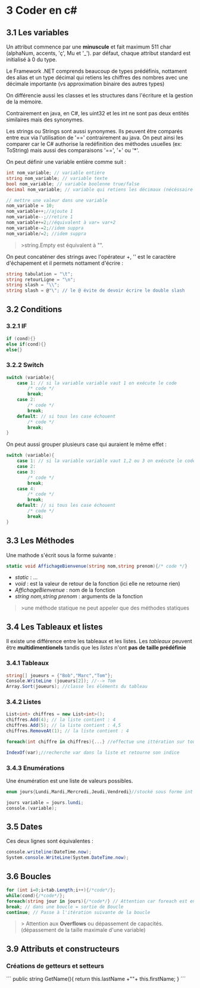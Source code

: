 # 3 Coder en c#

## 3.1 Les variables

Un attribut commence par une **minuscule** et fait maximum 511 char (alphaNum, accents, 'ç', Mu et '\_'). par défaut, chaque attribut standard est initialisé à 0 du type.

Le Framework .NET comprends beaucoup de types prédéfinis, nottament des alias et un type décimal qui retiens les chiffres des nombres avec une décimale importante (vs approximation binaire des autres types)

On différencie aussi les classes et les structures dans l'écriture et la gestion de la mémoire.

Contrairement en java, en C#, les uint32 et les int ne sont pas deux entités similaires mais des synonymes.

Les strings ou Strings sont aussi synonymes. Ils peuvent être comparés entre eux via l'utilisation de '==' contrairement au java. On peut ainsi les comparer car le C# authorise la redéfinition des méthodes usuelles (ex: ToString) mais aussi des comparaisons '==', '+' ou '\*'. 

On peut définir une variable entière comme suit :

``` cs
int nom_variable; // variable entière
string nom_variable; // variable texte
bool nom_variable; // variable boolenne true/false
decimal nom_variable; // variable qui retiens les décimaux (nécéssaire quand on traite avec de l'argent)

// mettre une valeur dans une variable
nom_variable = 10;
nom_variable++;//ajoute 1
nom_variable--;//retire 1
nom_variable+=2;//équivalent à var= var+2
nom_variable-=2;//idem suppra
nom_variable/=2; //idem suppra
```

> \>string.Empty est équivalent à "".

On peut concaténer des strings avec l'opérateur +, '\' est le caractère d'échapement et il permets nottament d'écrire :

``` cs
string tabulation = "\t";
string retourLigne = "\n";
string slash = "\\";
string slash = @"\"; // le @ évite de devoir écrire le double slash
```


## 3.2 Conditions

### 3.2.1 IF

``` cs
if (cond){}
else if(cond){}
else{}
```

### 3.2.2 Switch

``` cs
switch (variable){
    case 1: // si la variable variable vaut 1 on exécute le code
        /* code */
        break;
    case 2:
        /* code */
        break;
    default: // si tous les case échouent
        /* code */
        break;
}
```

On peut aussi grouper plusieurs case qui auraient le même effet :

``` cs
switch (variable){
    case 1: // si la variable variable vaut 1,2 ou 3 on exécute le code
    case 2:
    case 3:
        /* code */
        break;
    case 4:
        /* code */
        break;
    default: // si tous les case échouent
        /* code */
        break;
}
```


## 3.3 Les Méthodes

Une mathode s'écrit sous la forme suivante :

``` cs
static void AffichageBienvenue(string nom,string prenom){/* code */}
```

* *static* : ...
* *void* : est la valeur de retour de la fonction (ici elle ne retourne rien)
* *AffichageBienvenue* : nom de la fonction
* *string nom,string prenom* : arguments de la fonction

> \>une méthode statique ne peut appeler que des méthodes statiques

## 3.4 Les Tableaux et listes
Il existe une différence entre les tableaux et les listes. Les *tableaux* peuvent être **multidimentionels** tandis que les *listes* n'ont **pas de taille prédéfinie**

### 3.4.1 Tableaux

``` cs
string[] joueurs = {"Bob","Marc","Tom"};
Console.WriteLine (joueurs[2]); //--> Tom
Array.Sort(joueurs); //classe les éléments du tableau
```
### 3.4.2 Listes

``` cs
List<int> chiffres = new List<int>();
chiffres.Add(4); // la liste contient : 4
chiffres.Add(5); // la liste contient : 4,5
chiffres.RemoveAt(1); // la liste contient : 4

foreach(int chiffre in chiffres){...} //effectue une ittération sur tous les éléments de la liste

IndexOf(var);//recherche var dans la liste et retourne son indice
```

### 3.4.3 Enumérations

Une énumération est une liste de valeurs possibles.

``` cs
enum jours{Lundi,Mardi,Mercredi,Jeudi,Vendredi}//stocké sous forme int mais display

jours variable = jours.lundi;
console.(variable);
```
## 3.5 Dates
Ces deux lignes sont équivalentes :

``` cs
console.writeline(DateTime.now);
System.console.WriteLine(System.DateTime.now);
```

## 3.6 Boucles

``` cs
for (int i=0;i<tab.Length;i++){/*code*/};
while(cond){/*code*/};
foreach(string jour in jours){/*code*/} // Attention car foreach est en lecture seulement. Il peut boucler sur tout type énumérable
break; // dans une boucle = sortie de Boucle
continue; // Passe à l'itération suivante de la boucle
```
> \> Attention aux **Overflows** ou dépassement de capacités. (dépassement de la taille maximale d'une variable)


## 3.9 Attributs et constructeurs
### Créations de getteurs et setteurs

´´´
public string GetName(){
    return this.lastName +""+ this.firstName;
}
´´´
